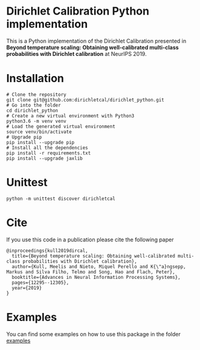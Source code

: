 # Dirichlet Calibration Python implementation

This is a Python implementation of the Dirichlet Calibration presented in
__Beyond temperature scaling: Obtaining well-calibrated multi-class probabilities
with Dirichlet calibration__ at NeurIPS 2019.

# Installation

```
# Clone the repository
git clone git@github.com:dirichletcal/dirichlet_python.git
# Go into the folder
cd dirichlet_python
# Create a new virtual environment with Python3
python3.6 -m venv venv
# Load the generated virtual environment
source venv/bin/activate
# Upgrade pip
pip install --upgrade pip
# Install all the dependencies
pip install -r requirements.txt
pip install --upgrade jaxlib
```

# Unittest

```
python -m unittest discover dirichletcal
```


# Cite

If you use this code in a publication please cite the following paper


```
@inproceedings{kull2019dircal,
  title={Beyond temperature scaling: Obtaining well-calibrated multi-class probabilities with Dirichlet calibration},
  author={Kull, Meelis and Nieto, Miquel Perello and K{\"a}ngsepp, Markus and Silva Filho, Telmo and Song, Hao and Flach, Peter},
  booktitle={Advances in Neural Information Processing Systems},
  pages={12295--12305},
  year={2019}
}
```

# Examples

You can find some examples on how to use this package in the folder
[examples](examples)
